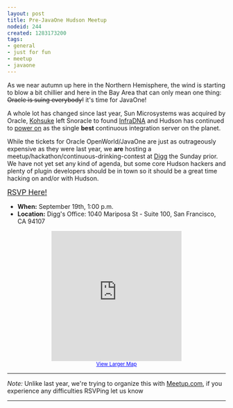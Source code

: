 ```yaml
---
layout: post
title: Pre-JavaOne Hudson Meetup
nodeid: 244
created: 1283173200
tags:
- general
- just for fun
- meetup
- javaone
---
```

As we near autumn up here in the Northern Hemisphere, the wind is starting to blow a bit chillier and here in the Bay Area that can only mean one thing: <strike>Oracle is suing everybody!</strike> it's time for JavaOne!

A whole lot has changed since last year, Sun Microsystems was acquired by Oracle, [Kohsuke](http://kohsuke.org/) left Snoracle to found [InfraDNA](http://www.infradna.com) and Hudson has continued to [power on](http://www.hudson-labs.org/content/cloudbees-announce-hudson-service) as the single **best** continuous integration server on the planet.

While the tickets for Oracle OpenWorld/JavaOne are just as outrageously expensive as they were last year, we **are** hosting a meetup/hackathon/continuous-drinking-contest at [Digg](http://about.digg.com/opensource) the Sunday prior. We have not yet set any kind of agenda, but some core Hudson hackers and plenty of plugin developers should be in town so it should be a great time hacking on and/or with Hudson.

<big><a href="http://www.meetup.com/hudsonmeetup/calendar/14515128/">RSVP Here!</a></big>
<!--break-->
* **When:** September 19th, 1:00 p.m.
* **Location:** Digg's Office: 1040 Mariposa St - Suite 100, San Francisco, CA 94107

<center>
<iframe width="300" height="300" frameborder="0" scrolling="no" marginheight="0" marginwidth="0" src="http://maps.google.com/maps?f=q&amp;source=s_q&amp;hl=en&amp;geocode=&amp;q=1040+Mariposa+St+-+Suite+100+San+Francisco,+CA+94107&amp;sll=37.0625,-95.677068&amp;sspn=39.780156,78.662109&amp;ie=UTF8&amp;hq=&amp;hnear=1040+Mariposa+St,+San+Francisco,+California+94107&amp;ll=37.764201,-122.394304&amp;spn=0.020356,0.025749&amp;z=14&amp;iwloc=A&amp;output=embed"></iframe><br /><small><a href="http://maps.google.com/maps?f=q&amp;source=embed&amp;hl=en&amp;geocode=&amp;q=1040+Mariposa+St+-+Suite+100+San+Francisco,+CA+94107&amp;sll=37.0625,-95.677068&amp;sspn=39.780156,78.662109&amp;ie=UTF8&amp;hq=&amp;hnear=1040+Mariposa+St,+San+Francisco,+California+94107&amp;ll=37.764201,-122.394304&amp;spn=0.020356,0.025749&amp;z=14&amp;iwloc=A" style="color:#0000FF;text-align:left">View Larger Map</a></small></center>


----

*Note:* Unlike last year, we're trying to organize this with [Meetup.com](http://meetup.com), if you experience any difficulties RSVPing let us know

----
